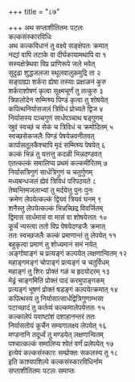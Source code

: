 +++
title = "८७"

+++
अथ सप्ताशीतितमः पटलः  
कल्कसंस्कारविधिः  
अथ कल्कविधानं तु वक्ष्ये सङ्क्षेपतः क्रमात्  
नद्यां वापि तटाके वा दीर्घकायामथापि वा १  
सस्यक्षेत्रेथवा विप्र प्राणिरूपे जले भवेत्  
सुदृढा शुद्धजलजा स्थूलवालुकमुद्रि ता २  
सङ्ग्राह्या शर्करा ह्येषा तस्याः प्रक्षाळनं कुरु  
शर्कराशोषणं कृत्वा सूक्ष्मचूर्णं तु तत्कुरु ३  
त्रिफलोदेन सम्मिश्र्य पिण्डं कृत्वा तु शोषयेत्  
कपित्थनिर्यासजलं त्रिविधं प्रोच्यते द्विज ४  
निर्यासस्य पञ्चगुणं सार्धपञ्चाथ षड्गुणम्  
स्रुवं स्वच्छं च सेकं च त्रिविधं च क्रमोदितम् ५  
स्वच्छसेकजलैः पिण्डं पेषयेन्नवनीतवत्  
कार्पासतूलकैश्चापि मृदं सम्मिश्र्य पेषयेत् ६  
कल्कं भिन्नं तु यत्तत्तु कदळी भिन्नदण्डवत्  
एतत्कल्कं समालिप्य प्रथमं कल्कमीरितम् ७  
निर्यासत्रिगुणं सार्धत्रिगुणं च चतुर्गुणम्  
मध्यबन्धजलं ह्येवं त्रिविधं परिपठ्यते ८  
तेष्वन्तिमजलाभ्यां तु मर्दयेत्तु पुनः पुनः  
क्रमेण लेपयेत्कल्कं द्वियवं त्रियवं घनम् ९  
शनैस्तु लेपयेत्कल्कं भिन्नच्छिद्र विवर्जितम्  
द्विमासं सार्धमासं वा मासं वा शोषयेत्ततः १०  
कूर्चं न्यस्त्वा ततो विप्र पेषयेदण्डजैः क्रमात्  
ततः स्वच्छजलैः कल्कं प्रमाणान्तं तु लेपयेत् ११  
बहुकृत्वा प्रमाणं तु शोध्यमानं समं नयेत्  
अङ्गोपाङ्गं च प्रत्यङ्गं कल्पयेत् लक्षणान्वितम् १२  
महाङ्गमङ्गं चोपाङ्गं प्रत्यङ्गं च चतुर्विधम्  
महाङ्गं तु शिरः प्रोक्तं गळं च हृदयोदरम् १३  
मेढ्रं चाङ्गमिति प्रोक्तं पादं करमुपाङ्गकम्  
प्रत्यङ्गं भूषणं प्रोक्तं षडङ्गं कल्पयेत्क्रमात् १४  
कपित्थस्य तु निर्यासात्सार्धद्वित्रिगुणाम्भसा  
पटाच्छादं तु कर्तव्यं कल्कमालेपयेत्ततः १५  
कल्कालेपं यवाष्टांशं दशाहानन्तरं ततः  
निर्यासतोयं कूर्चेन सम्यगालक्ष्य लेपयेत् १६  
मण्डनानि तदूर्ध्वं तु मण्डयेत् लक्षणान्वितम्  
पश्चात्कल्कं समालिप्य श्वेतं वर्णं प्रलेपयेत् १७  
इत्येवं कल्कसंस्कारः सम्प्रोक्तः सकलस्य तु १८  
इति काश्यपशिल्पे कल्कसंस्कारविधिर्नाम   
सप्ताशीतितमः पटलः समाप्तः  
   
